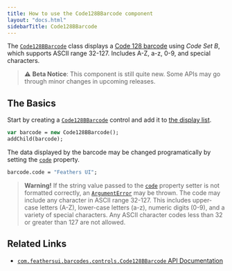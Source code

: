 ```yaml
---
title: How to use the Code128BBarcode component
layout: "docs.html"
sidebarTitle: Code128BBarcode
---
```


The [`Code128BBarcode`](https://api.feathersui.com/premium-components/barcodes-pack/com/feathersui/barcodes/controls/Code128BBarcode.html) class  displays a [Code 128 barcode](https://en.wikipedia.org/wiki/Code_128) using _Code Set B_, which supports ASCII range 32-127. Includes A-Z, a-z, 0-9, and special characters.

> ⚠️ **Beta Notice**: This component is still quite new. Some APIs may go through minor changes in upcoming releases.

## The Basics

Start by creating a [`Code128BBarcode`](https://api.feathersui.com/premium-components/barcodes-pack/com/feathersui/barcodes/controls/Code128BBarcode.html) control and add it to [the display list](https://books.openfl.org/openfl-developers-guide/display-programming/basics-of-display-programming.html).

```haxe
var barcode = new Code128BBarcode();
addChild(barcode);
```

The data displayed by the barcode may be changed programatically by setting the [`code`](https://api.feathersui.com/premium-components/barcodes-pack/com/feathersui/barcodes/controls/Code128BBarcode.html#code) property.

```haxe
barcode.code = "Feathers UI";
```

> **Warning!** If the string value passed to the [`code`](https://api.feathersui.com/premium-components/barcodes-pack/com/feathersui/barcodes/controls/Code128BBarcode.html#code) property setter is not formatted correctly, an [`ArgumentError`](https://api.openfl.org/openfl/errors/ArgumentError.html) may be thrown. The code may include any character in ASCII range 32-127. This includes upper-case letters (A-Z), lower-case letters (a-z), numeric digits (0-9), and a variety of special characters. Any ASCII character codes less than 32 or greater than 127 are not allowed.

## Related Links

- [`com.feathersui.barcodes.controls.Code128BBarcode` API Documentation](https://api.feathersui.com/premium-components/barcodes-pack/com/feathersui/barcodes/controls/Code128BBarcode.html)